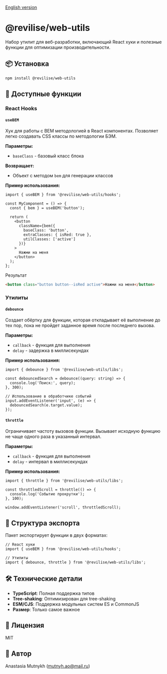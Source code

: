 [English version](README.en.md)

# @revilise/web-utils

Набор утилит для веб-разработки, включающий React хуки и полезные функции для оптимизации производительности.

## 📦 Установка

```bash
npm install @revilise/web-utils
```

## 🚀 Доступные функции

### React Hooks

#### `useBEM`
Хук для работы с BEM методологией в React компонентах. Позволяет легко создавать CSS классы по методологии БЭМ.

**Параметры:**
- `baseClass` - базовый класс блока

**Возвращает:**
- Объект с методом `bem` для генерации классов

**Пример использования:**
```tsx
import { useBEM } from '@revilise/web-utils/hooks';

const MyComponent = () => {
  const { bem } = useBEM('button');
  
  return (
    <button 
      className={bem({
        baseClass: 'button',
        extraClasses: { isRed: true },
        utilClasses: ['active']
      })}
    >
      Нажми на меня
    </button>
  );
};
```
Результат

```html
<button class="button button--isRed active">Нажми на меня</button>
```

### Утилиты

#### `debounce`
Создает обёртку для функции, которая откладывает её выполнение до тех пор, пока не пройдет заданное время после последнего вызова.

**Параметры:**
- `callback` - функция для выполнения
- `delay` - задержка в миллисекундах

**Пример использования:**
```tsx
import { debounce } from '@revilise/web-utils/libs';

const debouncedSearch = debounce((query: string) => {
  console.log('Поиск:', query);
}, 300);

// Использование в обработчике событий
input.addEventListener('input', (e) => {
  debouncedSearch(e.target.value);
});
```

#### `throttle`
Ограничивает частоту вызовов функции. Вызывает исходную функцию не чаще одного раза в указанный интервал.

**Параметры:**
- `callback` - функция для выполнения
- `delay` - интервал в миллисекундах

**Пример использования:**
```tsx
import { throttle } from '@revilise/web-utils/libs';

const throttledScroll = throttle(() => {
  console.log('Событие прокрутки');
}, 100);

window.addEventListener('scroll', throttledScroll);
```

## 📁 Структура экспорта

Пакет экспортирует функции в двух форматах:

```tsx
// React хуки
import { useBEM } from '@revilise/web-utils/hooks';

// Утилиты
import { debounce, throttle } from '@revilise/web-utils/libs';
```

## 🛠 Технические детали

- **TypeScript**: Полная поддержка типов
- **Tree-shaking**: Оптимизирован для tree-shaking
- **ESM/CJS**: Поддержка модульных систем ES и CommonJS
- **Размер**: Только самое важное

## 📄 Лицензия

MIT

## 👥 Автор

Anastasia Mutnykh (mutnyh.ao@mail.ru)
